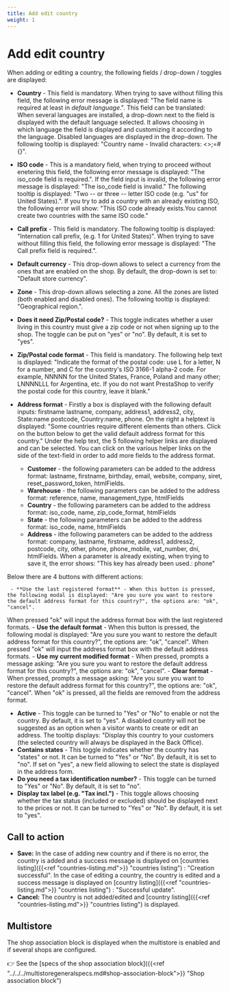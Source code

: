 ```yaml
---
title: Add edit country
weight: 1
---
```


# Add edit country

When adding or editing a country, the following fields / drop-down / toggles are displayed:

 - **Country** - This field is mandatory. When trying to save without filling this field, the following error message is displayed: "The field name is required at least in _default language_.". This field can be translated: When several languages are installed, a drop-down next to the field is displayed with the default language selected. It allows choosing in which language the field is displayed and customizing it according to the language. Disabled languages are displayed in the drop-down.
The following tooltip is displayed: "Country name - Invalid characters: <>;=#{}".

 - **ISO code** - This is a mandatory field, when trying to proceed without enetering this field, the following error message is displayed: "The iso_code field is required.". If the field input is invalid, the following error message is displayed: "The iso_code field is invalid." The following tooltip is displayed: "Two -- or three -- letter ISO code (e.g. "us" for United States).". If you try to add a country with an already existing ISO, the following error will show: "This ISO code already exists.You cannot create two countries with the same ISO code."

 - **Call prefix** - This field is mandatory. The following tooltip is displayed: "Internation call prefix, (e.g. 1 for United States)". When trying to save without filling this field, the following error message is displayed: "The Call prefix field is required.". 
 
 - **Default currency** - This drop-down allows to select a currency from the ones that are enabled on the shop. By default, the drop-down is set to: "Default store currency".
 
 - **Zone** - This drop-down allows selecting a zone. All the zones are listed (both enabled and disabled ones). The following tooltip is displayed: "Geographical region.".
 
 - **Does it need Zip/Postal code?** - This toggle indicates whether a user living in this country must give a zip code or not when signing up to the shop. The toggle can be put on "yes" or "no". By default, it is set to "yes". 

 - **Zip/Postal code format** - This field is mandatory.
The following help text is displayed: "Indicate the format of the postal code: use L for a letter, N for a number, and C for the country's ISO 3166-1 alpha-2 code. For example, NNNNN for the United States, France, Poland and many other; LNNNNLLL for Argentina, etc. If you do not want PrestaShop to verify the postal code for this country, leave it blank."

 - **Address format** - Firstly a box is displayed with the following default inputs: firstname lastname, company, address1, address2, city, State:name postcode, Country:name, phone. On the right a helptext is displayed: "Some countries require different elements than others. Click on the button below to get the valid default address format for this country."
Under the help text, the 5 following helper links are displayed and can be selected.  You can click on the various helper links on the side of the text-field in order to add more fields to the address format.
     - **Customer** -  the following parameters can be added to the address format: lastname, firstname, birthday, email, website, company, siret, reset_password_token, htmlFields. 
      - **Warehouse** - the following parameters can be added to the address format: reference, name, management_type, htmlFields
     - **Country** - the following parameters can be added to the address format: iso_code, name, zip_code_format, htmlFields
     - **State** - the following parameters can be added to the address format: iso_code, name, htmlFields 
     - **Address** - ithe following parameters can be added to the address format: company, lastname, firstname, address1, address2, postcode, city, other, phone, phone_mobile, vat_number, dni, htmlFields.
When a parameter is already existing, when trying to save it, the error shows: "This key has already been used.: phone"
     
 Below there are 4 buttons with different actions:
 
     - **Use the last registered format** - When this button is pressed, the following modal is displayed: "Are you sure you want to restore the default address format for this country?", the options are: "ok", "cancel".
When pressed "ok" will input the address format box with the last registered formats.
     - **Use the default format** - When this button is pressed, the following modal is displayed: "Are you sure you want to restore the default address format for this country?", the options are: "ok", "cancel".
When pressed "ok" will input the address format box with the default address formats.
     - **Use my current modified format** - When pressed, prompts a message asking: "Are you sure you want to restore the default address format for this country?", the options are: "ok", "cancel".
     - **Clear format** - When pressed, prompts a message asking: "Are you sure you want to restore the default address format for this country?", the options are: "ok", "cancel". When "ok" is pressed, all the fields are removed from the address format.
     
 - **Active** - This toggle can be turned to "Yes" or "No" to enable or not the country. By default, it is set to "yes". A disabled country will not be suggested as an option when a visitor wants to create or edit an address. The tooltip displays: "Display this country to your customers (the selected country will always be displayed in the Back Office).
 - **Contains states** - This toggle indicates whether the country has "states" or not. It can be turned to "Yes" or "No". By default, it is set to "no". If set on "yes", a new field allowing to select the state is displayed in the address form.
 - **Do you need a tax identification number?** - This toggle can be turned to "Yes" or "No". By default, it is set to "no".
 - **Display tax label (e.g. "Tax incl.")** - This toggle allows choosing whether the tax status (included or excluded) should be displayed next to the prices or not. It can be turned to "Yes" or "No". By default, it is set to "yes".

## Call to action

- **Save:**
In the case of adding new country and if there is no error, the country is added and a success message is displayed on [countries listing]({{<ref "countries-listing.md">}} "countries listing") : "Creation successful". In the case of editing a country, the country is edited and a success message is displayed on [country listing]({{<ref "countries-listing.md">}} "countries listing") : "Successful update".
- **Cancel:**
The country is not added/edited and [country listing]({{<ref "countries-listing.md">}} "countries listing") is displayed.

## Multistore

The shop association block is displayed when the multistore is enabled and if several shops are configured.

👉 See the [specs of the shop association block]({{<ref "../../../multistoregeneralspecs.md#shop-association-block">}} "Shop association block") 
